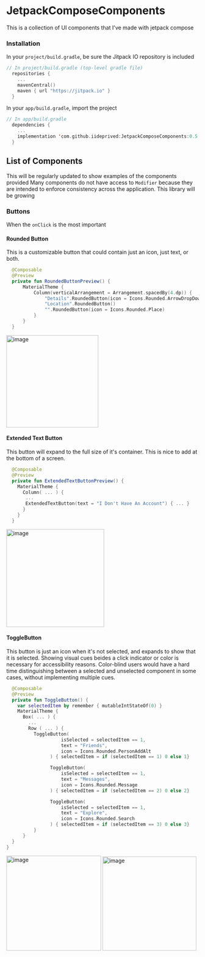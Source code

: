# JetpackComposeComponents
This is a collection of UI components that I've made with jetpack compose


### Installation
In your ```project/build.gradle```, be sure the Jitpack IO repository is included
```kotlin
// In project/build.gradle (top-level gradle file)
  repositories {
    ...
    mavenCentral()
    maven { url "https://jitpack.io" }
  }
```

In your ```app/build.gradle```, import the project
```kotlin
// In app/build.gradle
  dependencies {
    ...
    implementation 'com.github.iideprived:JetpackComposeComponents:0.5'
  }
```



## List of Components
This will be regularly updated to show examples of the components provided
Many components do not have access to ```Modifier``` because they are intended to enforce consistency across the application.
This library will be growing

### Buttons
When the ```onClick``` is the most important
#### Rounded Button
This is a customizable button that could contain just an icon, just text, or both.
```kotlin
  @Composable
  @Preview
  private fun RoundedButtonPreview() {
      MaterialTheme {
          Column(verticalArrangement = Arrangement.spacedBy(4.dp)) {
              "Details".RoundedButton(icon = Icons.Rounded.ArrowDropDown)
              "Location".RoundedButton()
              "".RoundedButton(icon = Icons.Rounded.Place)
          }
      }
  }
```
<img width="241" alt="image" src="https://github.com/iideprived/JetpackComposeComponents/assets/117201446/5a45581c-112d-4f01-9928-35b8492cdf25">

#### Extended Text Button
This button will expand to the full size of it's container. This is nice to add at the bottom of a screen.
```kotlin
  @Composable
  @Preview
  private fun ExtendedTextButtonPreview() {
    MaterialTheme {
      Column( ... ) {
       ...
       ExtendedTextButton(text = "I Don't Have An Account") { ... }
      }
    }
  }
```
<img width="256" alt="image" src="https://github.com/iideprived/JetpackComposeComponents/assets/117201446/ac634f50-321d-41d0-b64f-523c77a6e671">

#### ToggleButton
This button is just an icon when it's not selected, and expands to show that it is selected.
Showing visual cues beides a click indicator or color is necessary for accessibility reasons. Color-blind users would have
a hard time distinguishing between a selected and unselected component in some cases, without implementing multiple
cues.
```kotlin
  @Composable
  @Preview
  private fun ToggleButton() {
    var selectedItem by remember { mutableIntStateOf(0) }
    MaterialTheme {
      Box( ... ) {
        ...
        Row ( ... ) {
          ToggleButton(
                    isSelected = selectedItem == 1,
                    text = "Friends",
                    icon = Icons.Rounded.PersonAddAlt
                ) { selectedItem = if (selectedItem == 1) 0 else 1}

                ToggleButton(
                    isSelected = selectedItem == 1,
                    text = "Messages",
                    icon = Icons.Rounded.Message
                ) { selectedItem = if (selectedItem == 2) 0 else 2}

                ToggleButton(
                    isSelected = selectedItem == 1,
                    text = "Explore",
                    icon = Icons.Rounded.Search
                ) { selectedItem = if (selectedItem == 3) 0 else 3}
          }
      }
  }
}
```
<img width="248" alt="image" src="https://github.com/iideprived/JetpackComposeComponents/assets/117201446/c90f0d09-ec59-4416-8ec1-06078816f1ed">
<img width="246" alt="image" src="https://github.com/iideprived/JetpackComposeComponents/assets/117201446/9d952386-b4ea-4b69-a48e-59c74a8394a0">


